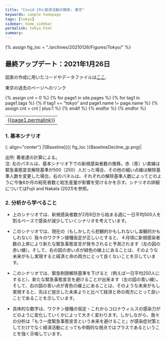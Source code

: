 ```yaml
---
title: "Covid-19と経済活動の関係: 東京"
keywords: sample homepage
tags: [tokyo]
sidebar: home_sidebar
permalink: tokyo.html
summary:
---
```


{% assign fig_loc = "./archives/20210126/Figures/Tokyo/" %}

## 最終アップデート：2021年1月26日

図表の作成に用いたコードやデータファイルは[ここ](https://github.com/Covid19OutputJapan/Covid19OutputJapan.github.io/tree/main/archives/).

東京の過去のページへのリンク
<table>
<tr>
{% assign cnt = 0 %}
{% for page1 in site.pages %}
    {% for tag1 in page1.tags %}
        {% if tag1 == "tokyo" and page1.name != page.name %}
            <td><a href="{{page1.url | remove: "/" }}">{{page1.permalink}}</a></td>
            {% assign cnt = cnt | plus:1 %}
        {% endif %}
<!--
        {% if cnt == 1 %}
            <td>here</td>
            {% assign cnt = 0 %}
        {% endif %}
-->
    {% endfor %}
{% endfor %}
</tr>
</table>

### 1. 基本シナリオ

{: align="center"}
|![Baseline]({{ fig_loc }}BaselineDecline_jp.png)|

出所: 著者達の計算による。<br>
注: 左のパネルは、基本シナリオ下での新規感染者数の推移。赤（青）い実線は緊急事態宣言解除基準が500（250）人だった場合、その他の細い点線は解除基準人数を変更した場合。右のパネルは、それぞれの解除基準人数によってどのように今後6か月の総死者数と総生産量が影響を受けるかを示す。シナリオの詳細についてはFujii and Nakata (2021)を参照。

### 2. 分析から学べること

- 上のシナリオでは、新規感染者数が2月8日から始まる週に一日平均500人を割るペースで感染が減少していくシナリオを考えています。

- このシナリオでは、現在の（もしかしたら悲観的かもしれないし楽観的かもしれない）我々のワクチン接種仮定が正しいとすると、４月頃に新規感染者数の上昇により新たな緊急事態宣言が発令されると予測されます（左の図の赤い線）。そして、右の図の赤い点が緑色の線上にあることは、そのような未来がもし実現すると経済と命の両方にとって良くないことを示しています。

- このシナリオでは、緊急制限解除基準を下げると（例えば一日平均250人にすると）、新たな緊急事態宣言を避けることが出来ます（左の図の青い線）。そして、右の図の青い点が青色の線上にあることは、そのような未来がもし実現すると、先ほど提示した未来よりと比べて経済と命の両方にとって良いことであることを示しています。

- 具体的な数字は、ワクチン接種の仮定・これからコロナウィルスの感染力がどのように変化していくかによって大きく変わります。しかしながら、我々の分析は「もう一度緊急事態宣言という未来を避けること」が感染症対策としてだけでなく経済活動にとっても中期的な視点ではプラスであるということを強く示唆しています。

<!--
### 2. 早期感染収束シナリオ

{: align="center"}
|![Rapid]({{ fig_loc }}RapidDecline.png)|

出所: 著者達の計算による。<br>
注: 左のパネルは、早期感染収束シナリオ下での新規感染者数の推移。赤い実線は緊急事態宣言解除基準が500人だった場合、その他の細い点線は解除基準人数を変更した場合。右のパネルは、それぞれの解除基準人数によってどのように今後6ヶ月の総死者数と総生産量が影響を受けるかを示す。シナリオの詳細についてはFujii and Nakata (2021)を参照。

### 3. 感染収束長期化シナリオ

{: align="center"}
|![Gradual]({{ fig_loc }}GradualDecline_jp.png)|

出所: 著者達の計算による。<br>
注: 左のパネルは、感染収束長期化シナリオ下での新規感染者数の推移。赤い実線は緊急事態宣言解除基準が500人だった場合、その他の細い点線は解除基準人数を変更した場合。右のパネルは、それぞれの解除基準人数によってどのように今後6ヶ月の総死者数と総生産量が影響を受けるかを示す。シナリオの詳細についてはFujii and Nakata (2021)を参照。

### 4. 3つのシナリオを同時に

{: align="center"}
|![All]({{ fig_loc }}ThreeScenariosDecline.png)|

出所: 著者達の計算による。<br>
注: 左パネル・右パネル両者とも、上の3つの図で見せているものを一つにまとめたもの。
-->
